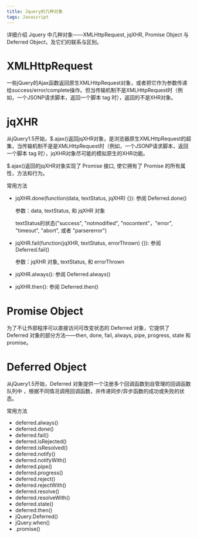 ```yaml
---
title: Jquery的几种对象
tags: Javascript
---
```


详细介绍 Jquery 中几种对象——XMLHttpRequest, jqXHR, Promise Object 与 Deferred Object，及它们的联系与区别。

<!--more-->

# XMLHttpRequest

一些jQuery的Ajax函数返回原生XMLHttpRequest对象，或者把它作为参数传递给success/error/complete操作。但当传输机制不是XMLHttpRequest时（例如，一个JSONP请求脚本，返回一个脚本 tag 时），返回的不是XHR对象。

# jqXHR

从jQuery1.5开始，$.ajax()返回jqXHR对象，是浏览器原生XMLHttpRequest的超集，当传输机制不是是XMLHttpRequest时（例如，一个JSONP请求脚本，返回一个脚本 tag 时），jqXHR对象尽可能的模拟原生的XHR功能。

$.ajax()返回的jqXHR对象实现了 Promise 接口, 使它拥有了 Promise 的所有属性，方法和行为。

常用方法

- jqXHR.done(function(data, textStatus, jqXHR) {}): 参阅 Deferred.done()
  
  参数：data, textStatus, 和 jqXHR 对象

  textStatus的状态("success", "notmodified", "nocontent"，"error", "timeout", "abort", 或者 "parsererror")

- jqXHR.fail(function(jqXHR, textStatus, errorThrown) {}): 参阅 Deferred.fail()

  参数：jqXHR 对象, textStatus, 和 errorThrown

- jqXHR.always(): 参阅 Deferred.always()
- jqXHR.then(): 参阅 Deferred.then()

# Promise Object

为了不让外部程序可以直接访问可改变状态的 Deferred 对象，它提供了 Deferred 对象的部分方法——then, done, fail, always, pipe, progress, state 和 promise。

# Deferred Object

从jQuery1.5开始，Deferred 对象提供一个注册多个回调函数到自管理的回调函数队列中
，根据不同情况调用回调函数，并传递同步/异步函数的成功或失败的状态。

常用方法

- deferred.always()
- deferred.done()
- deferred.fail()
- deferred.isRejected()
- deferred.isResolved()
- deferred.notify()
- deferred.notifyWith()
- deferred.pipe()
- deferred.progress()
- deferred.reject()
- deferred.rejectWith()
- deferred.resolve()
- deferred.resolveWith()
- deferred.state()
- deferred.then()
- jQuery.Deferred()
- jQuery.when()
- .promise()
